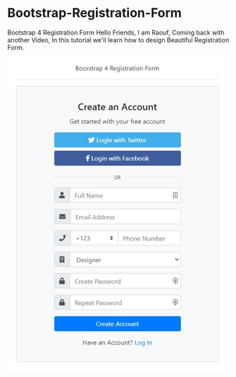 # Bootstrap-Registration-Form
Bootstrap 4 Registration Form
Hello Friends, I am Raouf, Coming back with another Video, In this tutorial we'll learn how to design Beautiful Registration Form.


![](JSFiddle_Code_Playground.jpg)
